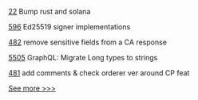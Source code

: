 
[22](https://github.com/hyperledger/solang-llvm/pull/22) Bump rust and solana

[596](https://github.com/hyperledger/fabric-gateway/pull/596) Ed25519 signer implementations

[482](https://github.com/hyperledger-labs/fabric-operations-console/pull/482) remove sensitive fields from a CA response

[5505](https://github.com/hyperledger/besu/pull/5505) GraphQL: Migrate Long types to strings

[481](https://github.com/hyperledger-labs/fabric-operations-console/pull/481) add comments & check orderer ver around CP feat


[See more >>>](https://start-here.hyperledger.org/pull-requests)
